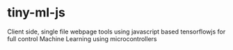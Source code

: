 # tiny-ml-js
Client side, single file webpage tools using javascript based tensorflowjs for full control Machine Learning using microcontrollers
